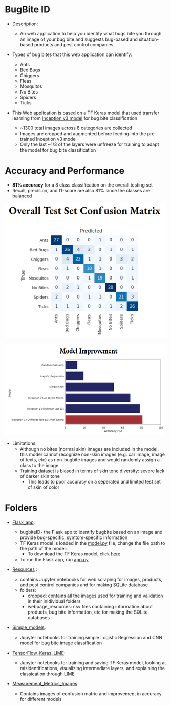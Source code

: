 # BugBite ID

* Description:
    * An web application to help you identify what bugs bite you through an image of your bug bite and suggests bug-based and situation-based products and pest control companies.


* Types of bug bites that this web application can identify:
    * Ants
    * Bed Bugs
    * Chiggers
    * Fleas
    * Mosquitos
    * No Bites
    * Spiders
    * Ticks

* This Web application is based on a TF Keras model that used transfer learning from <a href="https://arxiv.org/abs/1512.00567">Inception v3 model</a> for bug bite classification
    * ~1300 total images across 8 categories are collected
    * Images are cropped and augmented before feeding into the pre-trained Inception v3 model
    * Only the last ~1/3 of the layers were unfreeze for training to adapt the model for bug bite classification

# Accuracy and Performance
* **81% accuracy** for a 8 class classification on the overall testing set
* Recall, precision, and f1-score are also 81% since the classes are balanced

![alt text](Measurement_Metrics_Images/confusion_matrix.png "Overall Test Set Confusion Matrix")

![alt text](Measurement_Metrics_Images/model_improvement.png "Model Improvement")

* Limitations:
    * Although no bites (normal skin) images are included in the model, this model cannot recognize non-skin images (e.g. car image, image of texts, etc) as non-bugbite images and would randomly assign a class to the image
    * Training dataset is biased in terms of skin tone diversity: severe lack of darker skin tone
        * This leads to poor accuracy on a seperated and limited test set of skin of color
# Folders

* [Flask_app](./Flask_app):
    * bugbiteID- the Flask app to identify bugbite based on an image and provide bug-specific, symtom-specific information
    * TF Keras model is loaded in the [model.py](./Flask_app/bugbiteID/model.py) file, change the file path to the path of the model:
        * To download the TF Keras model, click <a href="https://drive.google.com/file/d/1XYy3ltdV0zzBVYRU2ggnp4MsNvnlWriX/view?usp=sharing">here</a>
    * To run the Flask app, run [app.py](./Flask_app/bugbiteID/app.py)


* [Resources](./Resources) :
    * contains Jupyter notebooks for web scraping for images, products, and pest control companies and for making SQLite database
    * folders:
        * cropped: contains all the images used for training and validation in their inidividual folders
        * webpage_resources: csv files containing information about products, bug bite information, etc for making the SQLite databases

* [Simple_models](./Simple_models):
    * Jupyter notebooks for training simple Logistic Regression and CNN model for bug bite image classification

* [TensorFlow_Keras_LIME](./TensorfFlow_Keras_LIME): 
    * Jupyter notebooks for training and saving TF Keras model, looking at misidentifications, visualizing intermediate layers, and explaining the classication through LIME

* [Measurement_Metrics_Images](.Measurement_Metrics_Images)
    * Contains images of confusion matric and improvement in accuracy for different models